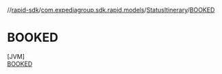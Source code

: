 //[rapid-sdk](../../../../index.md)/[com.expediagroup.sdk.rapid.models](../../index.md)/[StatusItinerary](../index.md)/[BOOKED](index.md)

# BOOKED

[JVM]\
[BOOKED](index.md)
